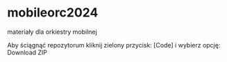 # mobileorc2024
materiały dla orkiestry mobilnej

Aby ściągnąć repozytorum kliknij zielony przycisk:
[Code]
i wybierz opcję:
Download ZIP
